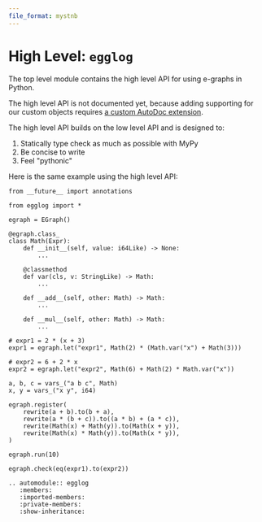 ```yaml
---
file_format: mystnb
---
```


# High Level: `egglog`

The top level module contains the high level API for using e-graphs in Python.

The high level API is not documented yet, because adding supporting for our custom objects requires [a custom AutoDoc extension](https://www.sphinx-doc.org/en/master/development/tutorials/autodoc_ext.html#autodoc-ext-tutorial).

The high level API builds on the low level API and is designed to:

1. Statically type check as much as possible with MyPy
2. Be concise to write
3. Feel "pythonic"

Here is the same example using the high level API:

```{code-cell} python
from __future__ import annotations

from egglog import *

egraph = EGraph()

@egraph.class_
class Math(Expr):
    def __init__(self, value: i64Like) -> None:
        ...

    @classmethod
    def var(cls, v: StringLike) -> Math:
        ...

    def __add__(self, other: Math) -> Math:
        ...

    def __mul__(self, other: Math) -> Math:
        ...

# expr1 = 2 * (x + 3)
expr1 = egraph.let("expr1", Math(2) * (Math.var("x") + Math(3)))

# expr2 = 6 + 2 * x
expr2 = egraph.let("expr2", Math(6) + Math(2) * Math.var("x"))

a, b, c = vars_("a b c", Math)
x, y = vars_("x y", i64)

egraph.register(
    rewrite(a + b).to(b + a),
    rewrite(a * (b + c)).to((a * b) + (a * c)),
    rewrite(Math(x) + Math(y)).to(Math(x + y)),
    rewrite(Math(x) * Math(y)).to(Math(x * y)),
)

egraph.run(10)

egraph.check(eq(expr1).to(expr2))
```

```{eval-rst}
.. automodule:: egglog
   :members:
   :imported-members:
   :private-members:
   :show-inheritance:
```
